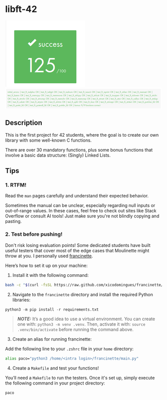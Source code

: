 # libft-42

<img src="images/sucess.png" alt="success"/>
<img src="images/tests.png" alt="tests"/>

## Description

This is the first project for 42 students, where the goal is to create our own library with some well-known C functions.

There are over 30 mandatory functions, plus some bonus functions that involve a basic data structure: (Singly) Linked Lists.

## Tips

### 1. RTFM!

Read the `man` pages carefully and understand their expected behavior.

Sometimes the manual can be unclear, especially regarding null inputs or out-of-range values. In these cases, feel free to check out sites like Stack Overflow or consult AI tools! Just make sure you're not blindly copying and pasting.

### 2. Test before pushing!

Don't risk losing evaluation points! Some dedicated students have built useful testers that cover most of the edge cases that Moulinette might throw at you. I personally used [francinette](https://github.com/xicodomingues/francinette).

Here’s how to set it up on your machine:

1) Install it with the following command:

```bash
bash -c "$(curl -fsSL https://raw.github.com/xicodomingues/francinette/master/bin/install.sh)"
```

2) Navigate to the `francinette` directory and install the required Python libraries:

```python
python3 -m pip install -r requirements.txt
```

> **_NOTE:_** It’s a good idea to use a virtual environment. 
> You can create one with: `python3 -m venv .venv`. Then, activate it with: `source .venv/bin/activate` before running the command above.

3) Create an alias for running francinette:

Add the following line to your `.zshrc` file in your `home` directory:

```bash
alias paco="python3 /home/<intra login>/francinette/main.py"
```

4) Create a `Makefile` and test your functions!

You’ll need a `Makefile` to run the testers. Once it's set up, simply execute the following command in your project directory:
```bash
paco
```
